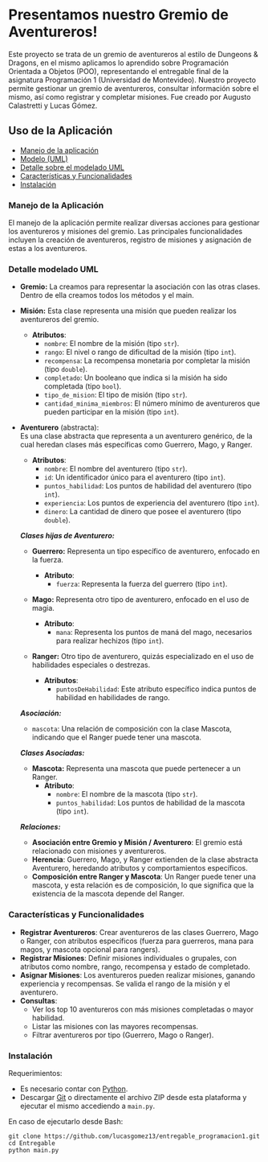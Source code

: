 # Presentamos nuestro Gremio de Aventureros!

Este proyecto se trata de un gremio de aventureros al estilo de Dungeons & Dragons, en el mismo aplicamos lo aprendido sobre Programación Orientada a Objetos (POO), representando el entregable final de la asignatura Programación 1 (Universidad de Montevideo). Nuestro proyecto permite gestionar un gremio de aventureros, consultar información sobre el mismo, así como registrar y completar misiones. Fue creado por Augusto Calastretti y Lucas Gómez.

## Uso de la Aplicación

- [Manejo de la aplicación](#manejo-de-la-aplicación)
- [Modelo (UML)](https://github.com/lucasgomez13/entregable_programacion1/raw/master/ModeloUML.jpg)
- [Detalle sobre el modelado UML](#detalle-modelado-uml)
- [Características y Funcionalidades](#características-y-funcionalidades)
- [Instalación](#instalación)

### Manejo de la Aplicación

El manejo de la aplicación permite realizar diversas acciones para gestionar los aventureros y misiones del gremio. Las principales funcionalidades incluyen la creación de aventureros, registro de misiones y asignación de estas a los aventureros.

### Detalle modelado UML

- **Gremio:** La creamos para representar la asociación con las otras clases. Dentro de ella creamos todos los métodos y el main.

- **Misión:**
  Esta clase representa una misión que pueden realizar los aventureros del gremio.
  - **Atributos**:
    - `nombre`: El nombre de la misión (tipo `str`).
    - `rango`: El nivel o rango de dificultad de la misión (tipo `int`).
    - `recompensa`: La recompensa monetaria por completar la misión (tipo `double`).
    - `completado`: Un booleano que indica si la misión ha sido completada (tipo `bool`).
    - `tipo_de_mision`: El tipo de misión (tipo `str`).
    - `cantidad_minima_miembros`: El número mínimo de aventureros que pueden participar en la misión (tipo `int`).

- **Aventurero** (abstracta):  
  Es una clase abstracta que representa a un aventurero genérico, de la cual heredan clases más específicas como Guerrero, Mago, y Ranger.  
  - **Atributos**:
    - `nombre`: El nombre del aventurero (tipo `str`).
    - `id`: Un identificador único para el aventurero (tipo `int`).
    - `puntos_habilidad`: Los puntos de habilidad del aventurero (tipo `int`).
    - `experiencia`: Los puntos de experiencia del aventurero (tipo `int`).
    - `dinero`: La cantidad de dinero que posee el aventurero (tipo `double`).

  ***Clases hijas de Aventurero:***
  
  - **Guerrero:** Representa un tipo específico de aventurero, enfocado en la fuerza.
    - **Atributo**:  
      - `fuerza`: Representa la fuerza del guerrero (tipo `int`).
  
  - **Mago:** Representa otro tipo de aventurero, enfocado en el uso de magia.
    - **Atributo**:  
      - `mana`: Representa los puntos de maná del mago, necesarios para realizar hechizos (tipo `int`).
  
  - **Ranger:** Otro tipo de aventurero, quizás especializado en el uso de habilidades especiales o destrezas.
    - **Atributos**:
      - `puntosDeHabilidad`: Este atributo específico indica puntos de habilidad en habilidades de rango.
  
  ***Asociación:***
  
  - `mascota`: Una relación de composición con la clase Mascota, indicando que el Ranger puede tener una mascota.

  ***Clases Asociadas:***

  - **Mascota:** Representa una mascota que puede pertenecer a un Ranger.
    - **Atributo**:  
      - `nombre`: El nombre de la mascota (tipo `str`).
      - `puntos_habilidad`: Los puntos de habilidad de la mascota (tipo `int`).
  
  ***Relaciones:***
  
  - **Asociación entre Gremio y Misión / Aventurero**: El gremio está relacionado con misiones y aventureros.
  - **Herencia**: Guerrero, Mago, y Ranger extienden de la clase abstracta Aventurero, heredando atributos y comportamientos específicos.
  - **Composición entre Ranger y Mascota**: Un Ranger puede tener una mascota, y esta relación es de composición, lo que significa que la existencia de la mascota depende del Ranger.

### Características y Funcionalidades

- **Registrar Aventureros**: Crear aventureros de las clases Guerrero, Mago o Ranger, con atributos específicos (fuerza para guerreros, mana para magos, y mascota opcional para rangers).
- **Registrar Misiones**: Definir misiones individuales o grupales, con atributos como nombre, rango, recompensa y estado de completado.
- **Asignar Misiones**: Los aventureros pueden realizar misiones, ganando experiencia y recompensas. Se valida el rango de la misión y el aventurero.
- **Consultas**:
  - Ver los top 10 aventureros con más misiones completadas o mayor habilidad.
  - Listar las misiones con las mayores recompensas.
  - Filtrar aventureros por tipo (Guerrero, Mago o Ranger).

### Instalación

Requerimientos:
- Es necesario contar con [Python](https://www.python.org/downloads/).
- Descargar [Git](https://gitforwindows.org/) o directamente el archivo ZIP desde esta plataforma y ejecutar el mismo accediendo a `main.py`.

En caso de ejecutarlo desde Bash:

```
git clone https://github.com/lucasgomez13/entregable_programacion1.git
cd Entregable
python main.py

